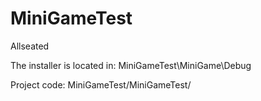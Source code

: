# MiniGameTest
Allseated

The installer is located in: MiniGameTest\MiniGame\Debug

Project code: MiniGameTest/MiniGameTest/

